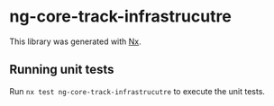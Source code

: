 # ng-core-track-infrastrucutre

This library was generated with [Nx](https://nx.dev).

## Running unit tests

Run `nx test ng-core-track-infrastrucutre` to execute the unit tests.
